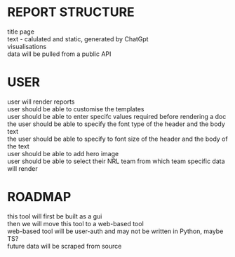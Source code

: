 
# REPORT STRUCTURE 
title page  <br>
text - calulated and static, generated by ChatGpt<br>
visualisations<br>
data will be pulled from a public API<br>


# USER
user will render reports<br>
user should be able to customise the templates<br>
user should be able to enter specifc values required before rendering a doc<br>
the user should be able to specify the font type of the header and the body text<br>
the user should be able to specify to font size of the header and the body of the text<br>
user should be able to add hero image<br>
user should be able to select their NRL team from which team specific data will render<br>

# ROADMAP
this tool will first be built as a gui<br>
then we will move this tool to a web-based tool<br>
web-based tool will be user-auth and may not be written in Python, maybe TS?<br>
future data will be scraped from source<br>

